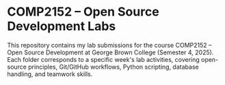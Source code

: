 
# COMP2152 – Open Source Development Labs

This repository contains my lab submissions for the course COMP2152 – Open Source Development at George Brown College (Semester 4, 2025).
Each folder corresponds to a specific week's lab activities, covering open-source principles, Git/GitHub workflows, Python scripting, database handling, and teamwork skills.

